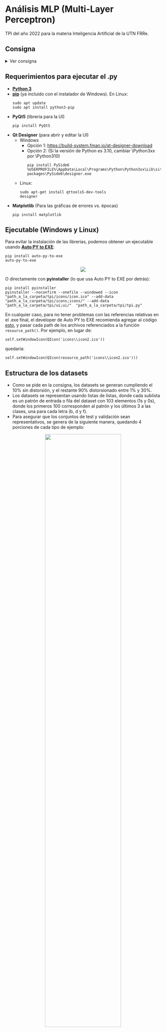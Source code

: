 # Análisis MLP (Multi-Layer Perceptron) 
TPI del año 2022 para la materia Inteligencia Artificial de la UTN FRRe. 

## Consigna
<details><summary>Ver consigna</summary>

#### Objetivos:
1. Implementar el algoritmo MLP.
2. Evaluar la precisión (MSE, error de entrenamiento y validación) de una MLP teniendo en cuenta distintas configuraciones: cantidad de capas, cantidad de neuronas, funciones de activación
3. Elaborar un informe completo en base a las pruebas realizadas.

#### Descripción del problema:
Este trabajo consiste en implementar el algoritmo MLP que permita, dado un dataset en R<sup>2</sup> parametrizar la cantidad de capas, neuronas y funciones de activación con los que se entrenará la red neuronal. La idea es desarrollar una aplicación que defina la arquitectura de la red (con 3 salidas, cada una asociada a un patrón de entrada), tome los datos de diferentes datasets, entrene el modelo y devuelva los resultados de clasificación (MSE, error de entrenamiento y validación).

La implementación deberá contar también con una interfaz de usuario para el ingreso de un patrón distorsionado (determinado por el usuario), que será clasificado según alguno de los patrones aprendidos, mostrando los resultados obtenidos.

Los patrones a detectar y clasificar estarán contenidos en una matriz de 10x10 que contendrán las letras b, d, f como se ve en las siguientes figuras:

<p align="center">
<img width="" height="" src="https://user-images.githubusercontent.com/51035369/199028696-ef21051e-c629-44d1-b034-db173e6e0bef.png">
</p>

#### Datasets
- El grupo de trabajo deberá generar 3 datasets que contengan 100, 500 y 1000 ejemplos. El 10% deberán ser patrones sin distorsionar y el resto con una distorsión del 1% al 30%. Los Datasets deberán ser representativos a la hora de definir la distribución de los ejemplos de entrenamiento.

#### Requerimientos mínimos para el entrenamiento
- Por cada Dataset deberán construirse tres conjuntos de validación con 10%, 20% y 30% de los ejemplos. El conjunto de validación debe ser representativo del Dataset de entrenamiento.
- 1 o 2 capas ocultas.
- De 5 a 10 neuronas por capa.
- Funciones de activación: lineal y sigmoidal.
- Coeficiente de aprendizaje entre 0 y 1.
- Término momento entre 0 y 1.

#### Requerimientos mínimos para el reconocimiento
- Patrón distorsionado de 0% a 30% generado de manera automática o manual.

#### Requerimientos mínimos de pruebas para el informe
- Se deberán realizar como mínimo las siguientes pruebas para cada uno de los datasets con conjuntos de validación de 10%, 20% y 30% de patrones:
  - 1 capa oculta de 5 neuronas, función de transferencia lineal, coeficiente de aprendizaje 0,5 y término momento 0,5.
  - 1 capa oculta de 10 neuronas, función de transferencia lineal, coeficiente de aprendizaje 0,5 y término momento 0,5.
  - 2 capas ocultas (primera capa de 5 neuronas, segunda capa de 5 neuronas), función de transferencia lineal, coeficiente de aprendizaje 0,5 y término momento 0,5.
  - 2 capas ocultas (primera capa de 10 neuronas, segunda capa de 10 neuronas), función de transferencia lineal, coeficiente de aprendizaje 0,5 y término momento 0,5.
  - Repetir las mismas pruebas con término momento 0,9.

#### Consideraciones adicionales:
- Se deberá contar con una interfaz de usuario que permita la total operabilidad de la aplicación.
- Las interfaces deberán ser amigables (se aceptarán solamente entornos gráficos) e intuitivas (menú contextual de guía).
- El código debe estar totalmente documentado/comentado.
- El algoritmo debe ser enteramente desarrollado por los alumnos.
- Debe ser una aplicación de escritorio.
</details>

## Requerimientos para ejecutar el .py
- [**Python 3**](https://www.python.org/downloads/)
- [**pip**](https://pypi.org/project/pip/) (ya incluido con el instalador de Windows). En Linux:
  ```
  sudo apt update
  sudo apt install python3-pip
  ```
- **PyQt5** (libreria para la UI)
  ```
  pip install PyQt5
  ```
- **Qt Designer** (para abrir y editar la UI) 
  - Windows
    - Opción 1: https://build-system.fman.io/qt-designer-download
    - Opción 2: (Si la versión de Python es 3.10, cambiar \Python3xx por \Python310)
      ```
      pip install PySide6
      %USERPROFILE%\AppData\Local\Programs\Python\Python3xx\Lib\site-packages\PySide6\designer.exe
      ```
  - Linux:
    ```
    sudo apt-get install qttools5-dev-tools
    designer
    ```
- **Matplotlib** (Para las gráficas de errores vs. épocas)
  ```
  pip install matplotlib
  ```
  
## Ejecutable (Windows y Linux)
Para evitar la instalación de las librerias, podemos obtener un ejecutable usando [**Auto PY to EXE**](https://dev.to/eshleron/how-to-convert-py-to-exe-step-by-step-guide-3cfi):
  ```
  pip install auto-py-to-exe
  auto-py-to-exe
  ```
<p align="center">
<img width="" height="" src="https://user-images.githubusercontent.com/51035369/199046470-f7a59d19-6258-423f-ac75-3876d7c3eb2e.png">
</p>
  
O directamente con **pyinstaller** (lo que usa Auto PY to EXE por detrás):
  ```
  pip install pyinstaller
  pyinstaller --noconfirm --onefile --windowed --icon "path_a_la_carpeta/tpi/icons/icon.ico" --add-data "path_a_la_carpeta/tpi/icons;icons/" --add-data "path_a_la_carpeta/tpi/ui;ui/"  "path_a_la_carpeta/tpi/tpi.py"
  ```
  En cualquier caso, para no tener problemas con las referencias relativas en el .exe final, el developer de Auto PY to EXE recomienda agregar al código [esto](https://nitratine.net/blog/post/issues-when-using-auto-py-to-exe/#the-one-file-resource-wrapper), y pasar cada path de los archivos referenciados a la función `resource_path()`. Por ejemplo, en lugar de:
  ```
  self.setWindowIcon(QIcon('icons\\icon2.ico'))
  ```
  quedaría:
  ```
  self.setWindowIcon(QIcon(resource_path('icons\\icon2.ico')))
  ```
## Estructura de los datasets
- Como se pide en la consigna, los datasets se generan cumpliendo el 10% sin distorsión, y el restante 90% distorsionado entre 1% y 30%. 
- Los datasets se representan usando listas de listas, donde cada sublista es un patrón de entrada o fila del dataset con 103 elementos (1s y 0s), donde los primeros 100 corresponden al patrón y los últimos 3 a las clases, una para cada letra (b, d y f).
- Para asegurar que los conjuntos de test y validación sean representativos, se genera de la siguiente manera, quedando 4 porciones de cada tipo de ejemplo:

<p align="center">
<img width="70%" height="70%" src="https://user-images.githubusercontent.com/51035369/199055338-a007ef82-d296-41e8-af7e-33b57a095ecb.png">
</p>

- Los datasets de test y validación se crean incluyendo ejemplos de cada porción, lo mas similares posibles en tamaño.
- Se estableció que el porcentaje de ejemplos para test debe ser uno que haga divisible por 4 (4 porciones representativas) el número de ejemplos de test para 100, 500 y 1000 ejemplos. Este porcentaje se calculó en un 8%, número que permite que los restantes ejemplos del dataset alcancen para formar todos los conjuntos de validación representativos para los 3 datasets, según los siguientes cálculos:

<p align="center">
<img width="70%" height="70%" src="https://user-images.githubusercontent.com/51035369/199057030-1ae8ed92-41b1-428f-8dfa-4b17188a9445.png">
</p>

- Gráficamente, para un dataset de 1000 ejemplos cuando se toma un 12% para test:

<p align="center">
<img width="70%" height="70%" src="https://user-images.githubusercontent.com/51035369/199052629-9b68372d-e04a-4bd3-a900-6aaade3f6f61.png">
</p>

## Estructura de la red neuronal
- La red se representa también usando lista de listas, donde cada sublista es una capa. 
- Cada neurona dentro cada capa se representa mediante un diccionario, cuyos items varían dependiendo de qué capa se trate.
  - Las neuronas de la capa de entrada solamente tienen salida (que son iguales a las entradas).
  - Las neuronas de las capas ocultas y de salida contienen:
    - **pesos**: Una lista con los pesos de las conexiones entre la unidad actual y todas las unidades de la capa anterior. Por lo tanto, hay tantos pesos como neuronas en la capa anterior.
    - **cambiosPeso**: Usado para el cálculo del término momento. Se actualizan en cada actualización de pesos.
    - **net**: Almacena el cálculo del net de la neurona.
    - **salida**: Almacena el cálculo de la salida de la neurona.
    - **delta**: Almacena el cálculo del término de error de la neurona.
  - Las neuronas de la capa de salida almacenan, además de lo anterior:
    - **salidaDeseada**: Valor de uno de los 3 últimos elementos del patrón.
  
## Partes de la aplicación de escritorio
> Descarga de la aplicación: [Windows](https://drive.google.com/file/d/1WtA38S4O7MvZgWZLr3xD9tKdn52uQ3Ge/view?usp=sharing) / [Linux](https://drive.google.com/file/d/1CCp0kANpVLxpkK-MhyXm5l_y_MWBBv3B/view?usp=sharing)

La aplicación se divide en 2 pestañas principales: **"Entrenamiento y test"** y **"Probar patrón"**.

### Pestaña **"Entrenamiento y test"**:

<p align="center">
<img width="80%" height="80%" src="https://user-images.githubusercontent.com/51035369/200418814-98371479-d96a-4e68-90cf-05c333a66951.png">
</p>

- **Sección 1**: 
  - Se comienza generando un dataset de 100, 500 o 1000 ejemplos, con el botón "Generar". 
  - También es posible comenzar cargando el .txt de un dataset guardado previamente, con el botón "Cargar".
  - Es posible "Guardar" el dataset generado, en cuyo caso se crea un .txt con un string de la estructura de lista de listas del dataset (el botón se activa cuando genero o cargo un dataset).
- **Sección 2**:
  - Es posible seleccionar una de las arquitecturas de red predefinidas (dadas en la consigna del TPI) y crear la estructura de la red con el botón "Crear red".
  - También es posible ingresar manualmente los parámetros de la red neuronal.
  - Se habilita una vez generado/cargado un dataset.
- **Sección 3**:
  - Esta parte corresponde al entrenamiento. Podemos entrenar la red hasta que el error de época resulte aceptablemente pequeño (menor al error aceptable ingresado), o por un número de iteraciones/épocas fijado. En el primer caso, se limita el entrenamiento a 200 épocas, para evitar que siga indefinidamente cuando la red no converge.
  - Una vez terminado el entrenamiento, se presentan los resultados (número de épocas que llevó el entrenamiento, y errores de entrenamiento y de validación de la última época).
  - Las redes y su estado resultante del entrenamiento son guardadas luego del mismo, para poder seleccionarlas más adelante en la etapa de test, o para porbar un patrón.
  - Se habilita una vez creada la red.
- **Sección 4**:
  - Esta parte corresponde al testing. Es posible seleccionar una red previamente entrenada con la que probar los patrones del dataset de test y calcular la precisión.
  - Se habilita una vez terminado el entrenamiento.
- **Sección 5**:
  - Sección a modo de "consola", que muestra diferentes informaciones a medida que se realiza el proceso.
- **Sección 6**:
  - Estos botones permiten visualizar el contenido de la red (botón "Red"), o de los diferentes conjuntos (Botones "Entrenamiento", "Test", "Validación 10%", "Validación 20%", y "Validación 30%") en forma tabular y gráfica:
  
<p align="center">
<img width="60%" height="60%" src="https://user-images.githubusercontent.com/51035369/200420425-1e48df7b-3e03-40a3-bc80-38c48dce71c5.png">
</p>

<p align="center">
<img width="60%" height="60%" src="https://user-images.githubusercontent.com/51035369/200420528-22a0e6ab-053c-4b71-9c45-edbc71fb3964.png">
</p>    
    
### Pestaña **"Probar patrón"**:

<p align="center">
<img width="80%" height="80%" src="https://user-images.githubusercontent.com/51035369/200421015-fc7198c9-91b7-43ce-a1b2-78863d0b8406.png">
</p>

- **Sección 7**:
  - En esta parte se selecciona la red previamente entrenada con la que se desea probar los patrones.
- **Sección 8**:
  - Esta sección cumple con la parte de la consigna que solicitaba una opción para el ingreso de un patrón distorsionado que debía ser clasificado.
  - Primero se debe seleccionar una letra y la distorsión, y luego presionar el botón "Distorsionar" para habilitar la sección de clasificación de la derecha. Además, la aplicación comprueba si el patrón distorsionado fué usado en el entranamiento (en cuyo caso "¿Patrón usado para entrenar?" dirá que "Si").
  - En la parte derecha, con el botón "Clasificar" se ingresa el patrón a la red seleccionada, se muestra la letra representada por la salida de la red, y las salidas obtenidas por cada neurona de salida (yb, yd, e yf).
- **Sección 9**:
  - Parecida a la sección de arriba, pero permite clasificar un cierto número de patrones (de letras aleatorias, con distorsión aleatoria entre 0 y 30%), comprobando que no hayan sido usados para entrenar, y arroja los resultados de precisión.

## Instrucciones de uso de la aplicación

> Descarga de la aplicación: [Windows](https://drive.google.com/file/d/1WtA38S4O7MvZgWZLr3xD9tKdn52uQ3Ge/view?usp=sharing) / [Linux](https://drive.google.com/file/d/1CCp0kANpVLxpkK-MhyXm5l_y_MWBBv3B/view?usp=sharing)

1. **Generar/Cargar dataset:** 
     - En la **Sección 1**, seleccionar el tamaño del dataset a generar, y presionar el botón **"Generar"** (se habilita después de seleccionar un tamaño). También es posible usar el botón **"Cargar"** para cargar el archivo .txt de un dataset guardado previamente con la aplicación. Opcionalmente, luego de cargar/generar un dataset, se habilita el botón **"Guardar"**, que guarda el dataset en la ruta del ejecutable.
       
       ![2022-11-07 22_44_46-Window](https://user-images.githubusercontent.com/51035369/200431389-a95e57ff-46a4-4903-b72c-c0e95898df82.png)
       
     - La generación o la carga de un dataset produce la división del mismo en dos partes: entrenamiento y test. A su vez, con ejemplos del dataset de entrenamiento se forman los 3 conjuntos de validación. Por lo tanto, **los conjuntos o datasets resultantes son 5**.
       
       ![2022-11-07 22_29_20-Window](https://user-images.githubusercontent.com/51035369/200432193-eecdced6-9646-4d58-b746-2d9679c12888.png)
       
     - Luego, se habilita la **Sección 2** para crear una estructura de red, y los botones de la **Sección 6** para ver los diferentes conjuntos formados.
       
       ![2022-11-07 22_49_43-Window](https://user-images.githubusercontent.com/51035369/200432402-0466b0b8-1958-47a1-81f4-a8971f5fa602.png)

2. **Crear estructura de red**:
     - En la **Sección 2** tenemos 2 opciones:
       - **Seleccionar arquitectura predefinida de la lista**: En cuyo caso los campos de los de parámetros de abajo se rellenan automáticamente con los parámetros de la arquitectura seleccionada.
       
         ![2022-11-07 22_54_05-Window](https://user-images.githubusercontent.com/51035369/200432727-18596035-6ed8-4ca3-86df-024ac512d39f.png)

       - **Seleccionar parámetros personalizados**: Es posible seleccionar otros valores de los parámetros para crear una arquitectura no listada en las predefinidas. Si los valores seleccionados coinciden con los de una arquitectura predefinida, ésta aparace automáticamente seleccionada en la lista. De la misma forma, cuando seleccionamos una arquitectura predefinida, y luego cambiamos alguno de los parámetros, la misma deja de estar seleccionada en la lista.
       
         ![2022-11-07 22_54_48-Window](https://user-images.githubusercontent.com/51035369/200432812-70450cfa-4d53-4f69-a7fa-576b5aad70cd.png)

     - Una vez configurada la arquitectura deseada, presionar el botón "Crear red". Luego, se habilita parte de la **Sección 3** y el botón "Red actual" de la **Sección 6**, para ver el contenido de la red creada.

       ![2022-11-07 22_55_46-Window](https://user-images.githubusercontent.com/51035369/200433048-be17315a-ee5d-4a7c-9d54-61e2cf67d957.png)

     - **ACLARACIÓN**: En cada momento, hay una "red actual" cargada, con la que se entrena, se testea y se prueban patrones, y es la que se ve con el botón "Red actual". Crear una nueva red o seleccionar una red entrenada guardada previamente de una de las listas, sobreescribe automáticamente esa red actual, pasando la nueva red (creada o seleccionada) a ser la actual.
3. **Entrenar la red creada**:
     - En la **Sección 3** tenemos 2 opciones para la condición de fin del entrenamiento:
     
       ![2022-11-07 22_41_23-Window](https://user-images.githubusercontent.com/51035369/200433365-47550610-7b0d-4d1f-b8d1-f53df033d2b6.png)
       
       - **Seleccionar un error aceptable:** El entrenamiento termina cuando el Error de entrenamiento promedio (promedio de los MSE de cada patrón en una época) resulta por debajo del error aceptable ingresado. Opcionalmente, descomentando el código en las líneas 977 a 981 y comentando las líneas 993 a 997, el entrenamiento terminará cuando el error de entrenamiento de CADA patrón esté por debajo del error aceptable.
         
         ![2022-11-07 22_19_34-Window](https://user-images.githubusercontent.com/51035369/200433406-97d428b6-5f5f-4192-8afe-b0cfc01294ac.png)
         
         ![2022-11-07 22_19_53-Window](https://user-images.githubusercontent.com/51035369/200433426-a16033a7-4719-41dd-8505-78dcd0ccec75.png)

       - **Seleccionar un número de épocas/iteraciones fijo**: El entrenamiento se hace por un número de épocas fijado, independientemente del Error de entrenamiento como en el caso anterior.
     - Una vez seleccionada una opción, presionar el botón **"Entrenar"** para comenzar el entrenamiento. En realidad, esto lleva a cabo 3 entrenamientos (considerando en cada uno un conjunto de validación distinto). En cada uno de esos 3 entrenamientos:
       - Se restan o quitan los ejemplos de uno conjunto de validación al dataset de entrenamiento original, y se entrena con el conjunto resultante. 
       - Al final de cada época dentro de ese entrenamiento, se resguarda el Error de entrenamiento (promedio de los errores de cada patrón en la época) y el Error de validación (promedio de los errores resultantes al aplicar cada uno de los patrones del conjunto de validación a la red), para poder generar los gráficos de MSE promedio vs. Épocas.
       - Al final, se guarda la red entrenada (con los pesos resultantes), para ser seleccionada en la etapa de test o en la prueba de patrones (segunda pestaña). Por lo tanto, al final de la etapa de entrenamiento quedan guardadas 3 redes entrenadas (misma arquitectura, entrenada considerando 3 conjuntos de validación). Internamente, también se guarda la arquitectura de la red, y los conjuntos de entrenamiento, test y validación asociados (estos últimos porque se los necesita para más adelate y corren el riesgo de ser sobreescritos al crear un nuevo dataset).
     - Al finalizar el entrenamiento, se muestran:
       - **Resultados:** Épocas que llevó el entrenamiento, Error de entrenamiento de la última época, y Error de validación de la última época.
       
           ![2022-11-07 22_42_09-Window](https://user-images.githubusercontent.com/51035369/200434007-12138a54-c41c-4a38-ae2e-0d3ca24ad65e.png)

       - **Gráficos de MSE promedio vs. Épocas:** Cada gráfico representa el Error de entrenamiento y Error de validación por cada época.
       
           ![Figure_1](https://user-images.githubusercontent.com/51035369/200434033-6bbcf586-0fc9-4d07-8829-3a07a5d9a751.png)

     - Se habilita una parte de la **Sección 4** y la **Sección 7**.
     
En este momento podemos elegir realizar el test, o bien ir a la segunda pestaña para probar patrones distorsionados

4. **Realizar el test**:
     - En la **Sección 4** seleccionar la red entrenada previamente con la que queremos realizar el test, y presionar el botón "Hacer test". Esto inserta los patrones del dataset de test guardado en la red seleccionada, en dicha red. Luego calcula las salidas, detecta la letra representada por las salidas y la compara con la salida deseada, obteniendo el número de clasificaciones correctas.
       
       ![2022-11-07 23_19_17-Window](https://user-images.githubusercontent.com/51035369/200436074-77db6ca6-f7e6-4ef1-a793-6f40a487ff8f.png)

     - Se muestran los resultados (Clasificaciones correctas, números de casos de prueba, y la precisión, calculada a partir de los dos primeros), junto con el gráfico de los Errores por cada patrón.
     
       ![Figure_1](https://user-images.githubusercontent.com/51035369/200439614-6f25f033-53aa-4384-aca5-deb6557cd9ed.png)

       ![2022-11-07 23_19_41-Window](https://user-images.githubusercontent.com/51035369/200436701-53e568e9-a6e4-42d2-914e-9bf8730f51e3.png)

5. **Probar patrones** (segunda pestaña):
     - En la **Sección 7** seleccionar la red entrenada previamente con la que queremos probar patrones distorsionados.
     
       ![2022-11-07 23_27_21-Window](https://user-images.githubusercontent.com/51035369/200437109-599be7fd-a506-4c4a-a6f0-30bca024d8ee.png)

     - Esto carga la red seleccionada como red actual, junto con los datasets guardados con la misma (los datasets de entrenamiento y validación guardados en la red seleccionada se usan para comprobar si un patrón aleatorio fué usado en el entrenamiento de esa red), y habilita la **Sección 7** y la **Sección 8**.
     - Luego, tenemos 2 opciones:
       - **Sección 7: Generar y clasificar un patrón con distorsión aleatoria**

           ![image](https://user-images.githubusercontent.com/51035369/200440431-32251ae2-33b1-4f0b-8f45-317418c28496.png)

           - Seleccionar una letra con uno de los 3 botones (se muestra la letra en la matriz de pixeles).
           - Seleccionar la distorsión a generar. **ACLARACIÓN**: El programa comprueba si el patrón distorsionado resultante es uno de los patrones usados para entrenar la red. Si lo fué, se muestra "Si" en el label "¿Patrón usado para entrenar?", mientras que si no, se muestra "No".
           - Presionar el botón "Distorsionar" (se muestra la letra distorsionada en la matriz de pixeles). Esto habilida la parte derecha de la Sección 7, donde clasificamos la letra distorsionada.
           - Presionar el botón "Clasificar". Se muestra la letra que representa la salida de la red al insertar el patrón distorsionado, junto con los valores de salida que se usaron para clasificar la letra.
       - **Sección 8: Generar y clasificar un número dado de patrones con distoriones aleatorias**:

           ![image](https://user-images.githubusercontent.com/51035369/200439675-bf7048ab-9a92-4c36-abb8-96a88aaf7650.png)

           - Ingresar el número de patrones distorsionados a generar.
           - Presionar el botón "Probar patrones". Se muestra a la izquierda la matriz de pixeles con cada patrón generado, junto con la letra clasificada a la derecha. **ACLARACIÓN**: Al igual que en la Sección 7, se comprueba si cada patrón generado fué usado en el entrenamiento de la red, y solamente se usan aquellos que no lo fueron.
           - Se muestran los resultados de precisión.


## Estructuración del código
- Importación de librerias necesarias (PyQt5, sys, os, random, time, math, matplotlib, numpy).
- `resource_path()`: Función para no tener problemas con las rutas en la conversion a .exe. Todos los paths que referencian a archivos externos se pasan a esta función. 
- **Funciones para la creación e impresión de patrones y datasets**:
  - `inicializarPatrones()`: Devuelve los patrones de las 3 letras, en forma de listas de 100 elementos con 1 y 0, usando las posiciones ocupadas por cada letra, considerando la matriz como una lista de 100 elementos (del 0 al 99).
  - `imprimirMatriz()`: Recibe un patrón e imprime la matriz de pixeles.
  - `generarDistorsion()`: Distorsiona el patron pasado un porc% (cambia "porc" veces 0 por 1, y 1 por 0).
  - `generarDataset()`: Retorna el dataset completo, y los conjuntos de entrenamiento, test, y validación generados como se explica [más arriba](https://github.com/angelogllrd/TPI-MLP-Multi-Layer-Perceptron/blob/main/README.md#estructura-de-los-datasets).
  - `cargarDataset()`: Se usa en la 1ra pestaña, con el boton "Cargar". Toma un dataset completo (con los 100, 500 o 1000 ejemplos) y extrae los demás datasets usando la misma lógica que `generarDataset()`.
  - `convertirStringADataset()`: Convierte una string de lista de listas a una estructura de lista de listas. Se usa cuando se carga un dataset desde un .txt.
  - `imprimirDataset1()`: Imprime el dataset en forma gráfica (matrices de los patrones), usando `imprimirMatriz()`.
  - `imprimirDataset2()`: Imprime el dataset en forma tabular.
  - `restarDatasets()`: Quita de un dataset filas de otro. Se lo usa para restar al conjunto de entrenamiento los de validación.
- **Creación de la red y de funciones para el algoritmo**:
  - `crearRed()`: Crea la estructura de la red, con sus capas y neuronas en cada capa, tal como se describe [más arriba](https://github.com/angelogllrd/TPI-MLP-Multi-Layer-Perceptron/blob/main/README.md#estructura-de-la-red-neuronal).
  - `imprimirRed1()`: Muestra el contenido de la red en su estado actual, por cada capa (no se la usa).
  - `imprimirRed2()`: Igual que la anterior, pero muestra la red de forma más ordenada.
  - `inicializarPesos()`: Corresponde al Paso 1. Inicializa los pesos de la red con valores pequeños aleatorios (entre -0.5 y 0.5)
  - `aplicarPatronDeEntrada()`: Corresponde al Paso 2. Presenta un patrón de entrada del dataset, copiándolo a la salida de las neuronas de la capa de entrada. También inserta las salidas deseadas (3 últimos elementos del patrón) en las salidas deseadas de las neuronas de entrada.
  - `calcularSalidasRed()`: Corresponde al Paso 3. Propaga las entradas y calcular las salidas de la red.
  - `calcularNetNeurona()`: Calcula el net de cada neurona. Usado en `calcularSalidasRed()`.
  - `calcularSalidaNeurona()`: Calcula la salida de cada neurona, dependiendo de la capa y la función de transferencia asociada. Usado en `calcularSalidasRed()`.
  - `funcionLineal()`: Recibe el net y devuelve el resultado de la función lineal.
  - `funcionSigmoidal()`: Recibe el net y devuelve el resultado de la función sigmoidal. Además, trata los casos cuando el net pasado es menor a -709.78271, lo que provoca un overflow en la representación en coma flotante.
  - `calcularTerminosErrorRed()`: Corresponde al Paso 4. Calcula los términos de error para neuronas de salida y ocultas, comenzando por las de salida (propagación de errores hacia atrás).
  - `calcularTerminoError()`: Determina un termino de error en base a la capa actual, la neurona actual, y el numero de esa neurona. Usada en `calcularTerminosErrorRed()`.
  - `derivadaFuncionSigmoidal()`: Calcula la derivada de la función sigmoidal. Usada en `calcularTerminoError()`.
  - `actualizarPesosRed()`: Corresponde al Paso 5. Actualiza los pesos de la red.
  - `calcularMSE()`: Corresponde al Paso 6. Calcula el error cuadrático medio entre la salida obtenida y la deseada.
- **UI, definición de clases, atributos y métodos**:
  - `class UI()`: Clase correspondiente a la ventana principal.
    - `uic.loadUi()`: Carga el archivo .ui de la ventana principal.
    - `initUI()`: Hace inicializaciones como: poner nombre a la ventana, centrarla, mostrar en el panel de la derecha la instrucción inicial, colocar el ícono a la ventana, y mostrar la ventana.
    - Antes de los demás métodos, existen secciones para definir atributos:
      - "Labels": Se crea listas con los objetos label de cada matriz de pixeles de la segunda pestaña. Más adelante, recorrer estas listas es lo que permite pintar los patrones en la matriz.
      - "Acciones disparadas por push buttons": Se definen a qué métodos llama cada push button cuando es presionado.
      - "Acciones disparadas por spin boxes": Se define el método llamado cuando cambia el valor de un spin box.
      - "Acciones disparadas por sliders": Se define el método llamado cuando se mueve un slider.
      - "Desactivación inicial de label+spinbox de tamaño de capa oculta 2": Activa la opción de tamaño de la 2da capa oculta, si el spinbox de número de capa ocultas está en 2, o la desactiva si vuelve a 1.  
      - Desactivación inicial del label y botones para mostrar red y datasets: Descativa los botones de la esquina inferior derecha, que sirven para mostrar el contenido de la red y los datasets.
      - Desactivaciones iniciales de la 2da pestaña: Desactiva los elementos de la segunda pestaña, hasta que no se haga el entrenamiento.
      - Inicialización de letra ingresada: Más adelante sirve para saber si ya se presionó o no alguno de los botones de las letras de la segunda pestaña.
    - `center()`: Sirve para centrar la ventana en la pantalla. Llamado en `initUI()`.
    - `mostrarPorConsola()`: Concatena un string al contenido ya existente en el panel negro de la derecha
    - Métodos para la primera pestaña:
      - `generarDataset()`: Verifica si alguno de los radio buttons (100, 500 o 1000) se seleccionó y genera los datasets correspondientes. Llamado por el botón "Generar". Activa el botón "Guardar", la sección de "Arquitectura de la red" y los botones para ver los datasets de Entrenamiento, Test, Validación 10%, Validación 20%, y Validación 30%.
      - `guardarDataset()`: Guarda el dataset generado/cargado como un .txt en la misma ruta del .py. Llamado por el botón "Guardar".
      - `cargarDataset()`: Carga un .txt de un dataset guardado previamente, y genera los datasets correspondientes. Llamado por el botón "Cargar". Activa el botón "Guardar", la sección de "Arquitectura de la red" y los botones para ver los datasets de Entrenamiento, Test, Validación 10%, Validación 20%, y Validación 30%.
      - `tratarSpinBoxCapaOculta2()`: Activa o desactiva el spinbox de tamaño de capa oculta 2 y su label, dependiendo del número de capas ocultas. Llamado por el evento de cambio de valor del spin box de dicho valor.
      - `crearRed()`: Toma los parámetros seleccionados para la red, y crea la estructur. Activa la sección de "Entrenamiento" y el botón de la esquina inferior derecha "Red" para ver el contenido de la red.
      - `entrenarRed()`: De acuerdo a la opción seleccionada, realiza el entrenamiento hasta que el error ingresado resulte aceptablemmente pequeño para cada uno de los patrones del dataset, o durante un número fijo de épocas o patrones. Una vez finalizado el entrenamiento, arroja los resultados. Llamado por el botón "Entrenar". Activa la sección de "Hacer test" y las secciones de la segunda pestaña.
      - `vaciarRed()`: Asigna al atributo "red" una estructura de red vacia. Se usa para resetear la red en cada entrenamiento. Llamado dentro de `entrenarRed()`.
      - `probarDataset()`: Calcula la precisión de la clasificación de los patrones de un dataset, y retorna dicha precisión y el número de clasificaciones correctas.
      - `probarPatron()`: Presenta un patrón a la red, calcula la salida, comprueba si la salida obtenida es igual a la deseada, y devuelve 1 o 0 dependiendo de la coincidencia, las salidas obtenida convertidas a binario, y las salidas sin convertir.
      - `graficarErrores()`: Genera un gráfico comparando los MSE contra las épocas. Llamado por `entrenarRed()`.
      - `hacerTest()`: Calcula la precisión en la clasificación del conjunto de test. Llamado por el botón "Hacer test".
    - Métodos para la segunda pestaña:
      - `tratarLineEditSlider()`: Traslada el valor del slider al line edit de la derecha, a medida que se lo mueve.
      - `tratarLetra()`: Llamado al presionar el botón de alguna de las letras (botones "b", "d", y "f"). Hace que se muestre por "consola" la letra seleccionada, que se muestre en la matriz de pixeles, y guarda dicha letra en su respectivo atributo.
      - `setLetraIngresada`: Guarda la letra seleccionada. Llamado en `tratarLetra()`.
      - `getLetraIngresada()`: Devuelve la letra seleccionada previamente.
      - `mostrarLetra()`: Pinta una matriz de pixeles de acuerdo al patrón pasado.
      - `borrarLetra()`: Pone en blanco una matriz de pixeles.
      - `generarDistorsion()`: Muestra la letra distorsionada en la 1ra matriz. Llamado al presionar el botón "Distorsionar". 
      - `copiarPatron()`: Devuelve una copia del patrón sin distorsionar de la letra pasada.
      - `guardarPatronDistorsionado()`: Guarda una copia del patrón distorsionado en su correspondiente atributo, para que esté disponible a la hora de clasificar.
      - `comprobarPatron()`: Comprueba si un patrón fue usado para el entrenamiento.
      - `clasificarPatron()`: Presenta un patrón a la red y muestra la letra que representa la salida de la misma. Llamado por el botón "Clasificar".
      - `probarPatrones()`: Clasifica un número dado de patrones aleatorios y muestra la precisión resultante. Llamado con el botón "Probar patrones"
    - Métodos para ver contenido de la red y de datasets:
      - `verDataset`: Abre una ventana con el dataset pasado mostrado en forma tabular y gráfica, usando `imprimirDataset1()` e `imprimirDataset2()`.
      - `verRed()`: Abre una ventana que muestra la estructura y contenido actual de la red, usando `imprimirRed2()`.
  - `class UI_dialog_dataset()`: Clase correspondiente a la ventana de visualización de los datasets.
  - `class UI_dialog_red()`: Clase correspondiente a la ventana de visualización de la red.
- Programa principal:
  - Se inicializan los patrones de cada letra.
  - Se inicializa la app
